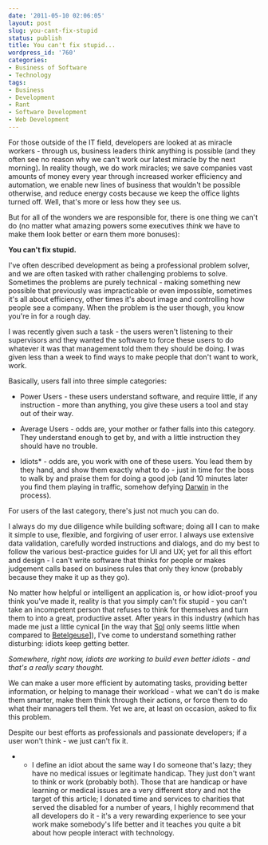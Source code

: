 ```yaml
---
date: '2011-05-10 02:06:05'
layout: post
slug: you-cant-fix-stupid
status: publish
title: You can't fix stupid...
wordpress_id: '760'
categories:
- Business of Software
- Technology
tags:
- Business
- Development
- Rant
- Software Development
- Web Development
---
```


For those outside of the IT field, developers are looked at as miracle workers - through us, business leaders think anything is possible (and they often see no reason why we can't work our latest miracle by the next morning). In reality though, we do work miracles; we save companies vast amounts of money every year through increased worker efficiency and automation, we enable new lines of business that wouldn't be possible otherwise, and reduce energy costs because we keep the office lights turned off. Well, that's more or less how they see us.

But for all of the wonders we are responsible for, there is one thing we can't do (no matter what amazing powers some executives _think_ we have to make them look better or earn them more bonuses):

**You can't fix stupid.**

I've often described development as being a professional problem solver, and we are often tasked with rather challenging problems to solve. Sometimes the problems are purely technical - making something new possible that previously was impracticable or even impossible, sometimes it's all about efficiency, other times it's about image and controlling how people see a company. When the problem is the user though, you know you're in for a rough day.

I was recently given such a task - the users weren't listening to their supervisors and they wanted the software to force these users to do whatever it was that management told them they should be doing. I was given less than a week to find ways to make people that don't want to work, work.

Basically, users fall into three simple categories:



	
  * Power Users - these users understand software, and require little, if any instruction - more than anything, you give these users a tool and stay out of their way.

	
  * Average Users - odds are, your mother or father falls into this category. They understand enough to get by, and with a little instruction they should have no trouble.

	
  * Idiots* - odds are, you work with one of these users. You lead them by they hand, and show them exactly what to do - just in time for the boss to walk by and praise them for doing a good job (and 10 minutes later you find them playing in traffic, somehow defying [Darwin](http://en.wikipedia.org/wiki/Survival_of_the_fittest) in the process).


For users of the last category, there's just not much you can do.

I always do my due diligence while building software; doing all I can to make it simple to use, flexible, and forgiving of user error. I always use extensive data validation, carefully worded instructions and dialogs, and do my best to follow the various best-practice guides for UI and UX; yet for all this effort and design - I can't write software that thinks for people or makes judgement calls based on business rules that only they know (probably because they make it up as they go).

No matter how helpful or intelligent an application is, or how idiot-proof you think you've made it, reality is that you simply can't fix stupid - you can't take an incompetent person that refuses to think for themselves and turn them to into a great, productive asset. After years in this industry (which has made me just a little cynical [in the way that [Sol](http://en.wikipedia.org/wiki/Sun) only seems little when compared to [Betelgeuse](http://en.wikipedia.org/wiki/Betelgeuse)]), I've come to understand something rather disturbing: idiots keep getting better.


_Somewhere, right now, idiots are working to build even better idiots - and that's a really scary thought._


We can make a user more efficient by automating tasks, providing better information, or helping to manage their workload - what we can't do is make them smarter, make them think through their actions, or force them to do what their managers tell them. Yet we are, at least on occasion, asked to fix this problem.  


Despite our best efforts as professionals and passionate developers; if a user won't think - we just can't fix it.




* - I define an idiot about the same way I do someone that's lazy; they have no medical issues or legitimate handicap. They just don't want to think or work (probably both). Those that are handicap or have learning or medical issues are a very different story and not the target of this article; I donated time and services to charities that served the disabled for a number of years, I highly recommend that all developers do it - it's a very rewarding experience to see your work make somebody's life better and it teaches you quite a bit about how people interact with technology.
